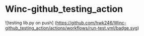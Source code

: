 # Winc-github_testing_action
![testing lib.py on push] (https://github.com/hwk246/Winc-github_testing_action/actions/workflows/run-test.yml/badge.svg)
